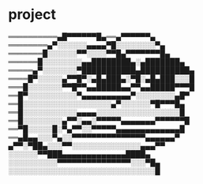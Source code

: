 # project
══════════▄█▀▀▀▀▀▀█▄══▄▀▀▀▀▀▀▄
════════▄▀░░░░░░▄▄▄▄▀█░░░░░░░░▀▄
═══════█░░░░░░▀▀░░░░▀▀█▄▀▀▀▀▀▀▀█▄
══════█░░░░░░░░▄▄████████▄░▄███████▄
═════▄▀░░░░░░░▀███████████▄██████████▄
════█▀░░░░░▄▀▀█▀░▄█▄███▄░▀█░▄█▄███░░░█
═══█░░░░░░░▀▀█▀▀▄▄█████▄▄▀▀▄▄█████▀▀▀█
══█▀░░░░░░░░░░▀▄▄▄▄▄▄▄▄▄▄▀░░░░░░░░▄█▀
══█░░░░░░░░░░░░░░░░░░▄▀░░░░░░▀█▀▀▀█▄
══█░░░░░░░░░░░▄▄▄▄░░░░░░░░░░░░░░░░░█
══█░░░░░░░░▄▀▀░▄▄░▀▀▀▀▀▄▄▄▄▄▄▄▀▀▀▀▀▀█
══▀█░░░░░█░▀▄▀▀░░▀▀▀▀▀▄▄▄▄▄▄▄▄▄▄▄▄▄█
══▄█▄▄░░░▀▄░░▀▀▀▀▀▀▀▀▀▀▀▀▀▀▀▄▄▄▄▄▄▀
▄▀▀░▀██▄░░░▀▀░░░░░░░░░░░░░░▄▄▄▀▀
░░░░░░▀▀███▄▄▄▄▄▄▄▄▄▄▄▄▄████▄
░░░░░░░░░░▀▀▀▀▀▀▀▀▀▀▀▀▀▀▀░░░▀█▄
░░░░░░░░░░░░░░░░░░░░░░░░░░░░░░█

